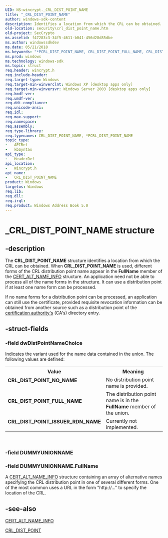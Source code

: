 ```yaml
---
UID: NS:wincrypt._CRL_DIST_POINT_NAME
title: "_CRL_DIST_POINT_NAME"
author: windows-sdk-content
description: Identifies a location from which the CRL can be obtained.
old-location: security\crl_dist_point_name.htm
old-project: SecCrypto
ms.assetid: f47283c3-34f5-4611-b041-456d28d85dbe
ms.author: windowssdkdev
ms.date: 05/21/2018
ms.keywords: "*PCRL_DIST_POINT_NAME, CRL_DIST_POINT_FULL_NAME, CRL_DIST_POINT_ISSUER_RDN_NAME, CRL_DIST_POINT_NAME, CRL_DIST_POINT_NAME structure [Security], CRL_DIST_POINT_NO_NAME, PCRL_DIST_POINT_NAME, PCRL_DIST_POINT_NAME structure pointer [Security], _CRL_DIST_POINT_NAME, _crypto2_crl_dist_point_name, security.crl_dist_point_name, wincrypt/CRL_DIST_POINT_NAME, wincrypt/PCRL_DIST_POINT_NAME"
ms.prod: windows
ms.technology: windows-sdk
ms.topic: struct
req.header: wincrypt.h
req.include-header: 
req.target-type: Windows
req.target-min-winverclnt: Windows XP [desktop apps only]
req.target-min-winversvr: Windows Server 2003 [desktop apps only]
req.kmdf-ver: 
req.umdf-ver: 
req.ddi-compliance: 
req.unicode-ansi: 
req.idl: 
req.max-support: 
req.namespace: 
req.assembly: 
req.type-library: 
req.typenames: CRL_DIST_POINT_NAME, *PCRL_DIST_POINT_NAME
topic_type:
-	APIRef
-	kbSyntax
api_type:
-	HeaderDef
api_location:
-	Wincrypt.h
api_name:
-	CRL_DIST_POINT_NAME
product: Windows
targetos: Windows
req.lib: 
req.dll: 
req.irql: 
req.product: Windows Address Book 5.0
---
```


# _CRL_DIST_POINT_NAME structure


## -description


The <b>CRL_DIST_POINT_NAME</b> structure identifies a location from which the CRL can be obtained. When <b>CRL_DIST_POINT_NAME</b> is used, different forms of the CRL distribution point name appear in the <b>FullName</b> member of the <a href="https://msdn.microsoft.com/f9a20827-3333-4ce2-b074-2e8ce903fad2">CERT_ALT_NAME_INFO</a> structure. An application need not be able to process all of the name forms in the structure. It can use a distribution point if at least one name form can be processed.

If no name forms for a distribution point can be processed, an application can still use the certificate, provided requisite revocation information can be obtained from another source such as a distribution point of the <a href="https://msdn.microsoft.com/db46def4-bfdc-4801-a57d-d568e94a2dbb">certification authority's</a> (CA's) directory entry.


## -struct-fields




### -field dwDistPointNameChoice

Indicates the variant used for the name data contained in the union. The following values are defined: 




					

<table>
<tr>
<th>Value</th>
<th>Meaning</th>
</tr>
<tr>
<td width="40%"><a id="CRL_DIST_POINT_NO_NAME"></a><a id="crl_dist_point_no_name"></a><dl>
<dt><b>CRL_DIST_POINT_NO_NAME</b></dt>
</dl>
</td>
<td width="60%">
No distribution point name is provided.

</td>
</tr>
<tr>
<td width="40%"><a id="CRL_DIST_POINT_FULL_NAME"></a><a id="crl_dist_point_full_name"></a><dl>
<dt><b>CRL_DIST_POINT_FULL_NAME</b></dt>
</dl>
</td>
<td width="60%">
The distribution point name is in the <b>FullName</b> member of the union.

</td>
</tr>
<tr>
<td width="40%"><a id="CRL_DIST_POINT_ISSUER_RDN_NAME"></a><a id="crl_dist_point_issuer_rdn_name"></a><dl>
<dt><b>CRL_DIST_POINT_ISSUER_RDN_NAME</b></dt>
</dl>
</td>
<td width="60%">
Currently not implemented.

</td>
</tr>
</table>
 


### -field DUMMYUNIONNAME

 


### -field DUMMYUNIONNAME.FullName

A
<a href="https://msdn.microsoft.com/f9a20827-3333-4ce2-b074-2e8ce903fad2">CERT_ALT_NAME_INFO</a> structure containing an array of alternative names specifying the CRL distribution point in one of several different forms. One of the most common uses a URL in the form "http://…" to specify the location of the CRL.


## -see-also




<a href="https://msdn.microsoft.com/f9a20827-3333-4ce2-b074-2e8ce903fad2">CERT_ALT_NAME_INFO</a>



<a href="https://msdn.microsoft.com/ec7ccc54-0aaa-4c32-8aa1-dcbaf59f9991">CRL_DIST_POINT</a>
 

 

